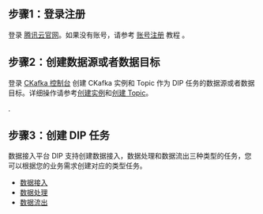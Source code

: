 

## 步骤1：登录注册

登录 [腾讯云官网](https://cloud.tencent.com/login)。如果没有账号，请参考 [账号注册](https://cloud.tencent.com/document/product/378/17985) 教程 。



## 步骤2：创建数据源或者数据目标

登录 [CKafka 控制台]() 创建 CKafka 实例和 Topic 作为 DIP 任务的数据源或者数据目标。详细操作请参考[创建实例](https://cloud.tencent.com/document/product/597/54839)和[创建 Topic](https://cloud.tencent.com/document/product/597/54854)。

.

## 步骤3：创建 DIP 任务

数据接入平台 DIP 支持创建数据接入，数据处理和数据流出三种类型的任务，您可以根据您的业务需求创建对应的类型任务。

- [数据接入]()
- [数据处理]()
- [数据流出]()







